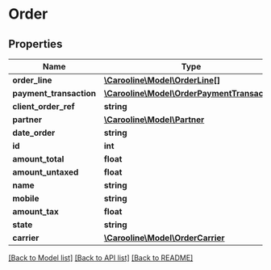 # Order

## Properties
Name | Type | Description | Notes
------------ | ------------- | ------------- | -------------
**order_line** | [**\Carooline\Model\OrderLine[]**](OrderLine.md) |  | [optional] 
**payment_transaction** | [**\Carooline\Model\OrderPaymentTransaction**](OrderPaymentTransaction.md) |  | [optional] 
**client_order_ref** | **string** |  | [optional] 
**partner** | [**\Carooline\Model\Partner**](Partner.md) |  | 
**date_order** | **string** |  | [optional] 
**id** | **int** |  | 
**amount_total** | **float** |  | [optional] 
**amount_untaxed** | **float** |  | [optional] 
**name** | **string** |  | [optional] 
**mobile** | **string** |  | [optional] 
**amount_tax** | **float** |  | [optional] 
**state** | **string** |  | [optional] 
**carrier** | [**\Carooline\Model\OrderCarrier**](OrderCarrier.md) |  | [optional] 

[[Back to Model list]](../../README.md#documentation-for-models) [[Back to API list]](../../README.md#documentation-for-api-endpoints) [[Back to README]](../../README.md)

